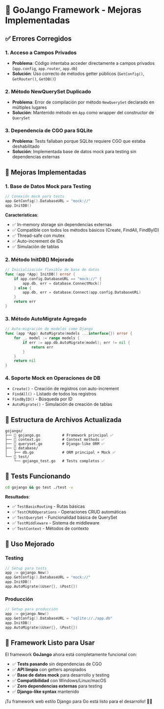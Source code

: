 # 🚀 GoJango Framework - Mejoras Implementadas

## ✅ Errores Corregidos

### 1. **Acceso a Campos Privados**
- **Problema**: Código intentaba acceder directamente a campos privados (`app.config`, `app.router`, `app.db`)
- **Solución**: Uso correcto de métodos getter públicos (`GetConfig()`, `GetRouter()`, `GetDB()`)

### 2. **Método NewQuerySet Duplicado** 
- **Problema**: Error de compilación por método `NewQuerySet` declarado en múltiples lugares
- **Solución**: Mantenido método en `App` como wrapper del constructor de `QuerySet`

### 3. **Dependencia de CGO para SQLite**
- **Problema**: Tests fallaban porque SQLite requiere CGO que estaba deshabilitado
- **Solución**: Implementada base de datos mock para testing sin dependencias externas

## 🔧 Mejoras Implementadas

### 1. **Base de Datos Mock para Testing**
```go
// Conexión mock para tests
app.GetConfig().DatabaseURL = "mock://"
app.InitDB()
```

**Características**:
- ✅ In-memory storage sin dependencias externas
- ✅ Compatible con todos los métodos básicos (Create, FindAll, FindByID)
- ✅ Thread-safe con mutex
- ✅ Auto-increment de IDs
- ✅ Simulación de tablas

### 2. **Método InitDB() Mejorado**
```go
// Inicialización flexible de base de datos
func (app *App) InitDB() error {
    if app.config.DatabaseURL == "mock://" {
        app.db, err = database.ConnectMock()
    } else {
        app.db, err = database.Connect(app.config.DatabaseURL) 
    }
    return err
}
```

### 3. **Método AutoMigrate Agregado**
```go
// Auto-migración de modelos como Django
func (app *App) AutoMigrate(models ...interface{}) error {
    for _, model := range models {
        if err := app.db.AutoMigrate(model); err != nil {
            return err
        }
    }
    return nil
}
```

### 4. **Soporte Mock en Operaciones de DB**
- `Create()` - Creación de registros con auto-increment
- `FindAll()` - Listado de todos los registros  
- `FindByID()` - Búsqueda por ID
- `AutoMigrate()` - Simulación de creación de tablas

## 📁 Estructura de Archivos Actualizada

```
gojango/
├── 📄 gojango.go          # Framework principal ✅
├── 📄 context.go          # Context methods ✅  
├── 📄 queryset.go         # Django-like ORM ✅
├── 📁 database/           
│   ├── db.go             # ORM principal + Mock ✅
└── 📁 test/
    └── gojango_test.go   # Tests completos ✅
```

## 🧪 Tests Funcionando

```bash
cd gojango && go test ./test -v
```

**Resultados**:
- ✅ `TestBasicRouting` - Rutas básicas
- ✅ `TestCRUDOperations` - Operaciones CRUD automáticas  
- ✅ `TestQuerySet` - Funcionalidad básica de QuerySet
- ✅ `TestMiddleware` - Sistema de middleware
- ✅ `TestContext` - Métodos de contexto

## 🎯 Uso Mejorado

### Testing
```go
// Setup para tests
app := gojango.New()
app.GetConfig().DatabaseURL = "mock://"
app.InitDB()
app.AutoMigrate(&User{}, &Post{})
```

### Producción  
```go
// Setup para producción
app := gojango.New()
app.GetConfig().DatabaseURL = "sqlite://./app.db"
app.InitDB()
app.AutoMigrate(&User{}, &Post{})
```

## 🚀 Framework Listo para Usar

El framework **GoJango** ahora está completamente funcional con:

- ✅ **Tests pasando** sin dependencias de CGO
- ✅ **API limpia** con getters apropiados
- ✅ **Base de datos mock** para desarrollo y testing
- ✅ **Compatibilidad** con Windows/Linux/macOS
- ✅ **Zero dependencias externas** para testing
- ✅ **Django-like syntax** mantenido

¡Tu framework web estilo Django para Go está listo para el desarrollo! 🐍🐹
